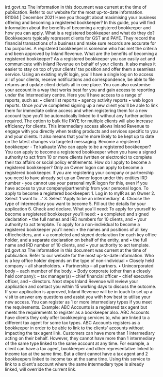 ird.govt.nz The information in this document was current at the time of publication. Refer to our website for the most up-to-date information. IR1064 | December 2021 Have you thought about maximising your business offering and becoming a registered bookkeeper? In this guide, you will find information about the benefits of becoming a registered bookkeeper and how you can apply. What is a registered bookkeeper and what do they do? Bookkeepers typically represent clients for GST and PAYE. They record the financial transactions of a business and make sure records are accurate for tax purposes. A registered bookkeeper is someone who has met the criteria and been approved by Inland Revenue. What are the benefits of becoming a registered bookkeeper? As a registered bookkeeper you can easily act and communicate with Inland Revenue on behalf of your clients. It also makes it easier to stay on top of your clients' tax position and offer them a seamless service. Using an existing myIR login, you'll have a single log on to access all of your clients, receive notifications and correspondence, be able to file returns and update client details all in one place. You can also customise your account in a way that works best for you and gain access to reporting under the Intermediary centre. Here you'll have access to a range of reports, such as: • client list reports • agency activity reports • web logon reports. Once you've completed signing up a new client you'll be able to link them for immediate online access and when registering them for a new account type you'll be automatically linked to it without any further action required. The option to bulk file PAYE for multiple clients will also increase efficiency for clients. This intermediary access allows Inland Revenue to engage with you directly when testing products and services specific to you and your clients. It also means that you're more likely to be kept up to date on the latest changes via targeted messaging. Become a registered bookkeeper - Te kaikaute Who can apply to be a registered bookkeeper? You can apply to become a registered bookkeeper when you have a signed authority to act from 10 or more clients (written or electronic) to complete their tax affairs or social policy entitlements. How do I apply to become a registered bookkeeper? Only an Owner logon can apply to become a registered bookkeeper. If you are registering your company or partnership you need to have already set up an Owner logon under this entities IRD number - you cannot use your personal myIR logon for this, even if you have access to your company/partnership from your personal logon. To apply to become a registered bookkeeper: 1. Log in to myIR as an Owner 2. Select 'I want to ...' 3. Select 'Apply to be an intermediary' 4. Choose the type of intermediary you want to become 5. Fill out the details for your application 6. Check and declare. What you'll need: To apply for yourself to become a registered bookkeeper you'll need: • a completed and signed declaration • the full names and IRD numbers for 10 clients, and • your authority to act template. To apply for a non-individual to become a registered bookkeeper you'll need: • the names and positions of all key officeholders, and • a completed and signed declaration for each key office holder, and a separate declaration on behalf of the entity, and • the full name and IRD number of 10 clients, and • your authority to act template. ird.govt.nz The information in this document was current at the time of publication. Refer to our website for the most up-to-date information. Who is a key office holder depends on the type of non-individual • Closely held company – all shareholders. • Partnership – all partners. • Unincorporated body – each member of the body. • Body corporate (other than a closely held company): – tax manager(s) – chief financial officer – chief executive officer, and – directors. Next steps Inland Revenue will review your application and contact you within 15 working days to discuss the outcome. If your application is approved, Inland Revenue will be in touch to set up a visit to answer any questions and assist you with how best to utilise your new access. You can register as 1 or more intermediary types if you meet the requirements. Example: ABC Accounts is a registered tax agent but meets the requirements to register as a bookkeeper also. ABC Accounts have clients they only offer bookkeeping services to, who are linked to a different tax agent for some tax types. ABC Accounts registers as a bookkeeper in order to be able to link to the clients' accounts without impacting the tax agent link. Customers can have more than 1 intermediary acting on their behalf. However, they cannot have more than 1 intermediary of the same type linked to the same account at any time. For example, a client can have a tax agent, bookkeeper and other representative linked to income tax at the same time. But a client cannot have a tax agent and 2 bookkeepers linked to income tax at the same time. Using this service to link to a client's account where the same intermediary type is already linked, will override the current link.